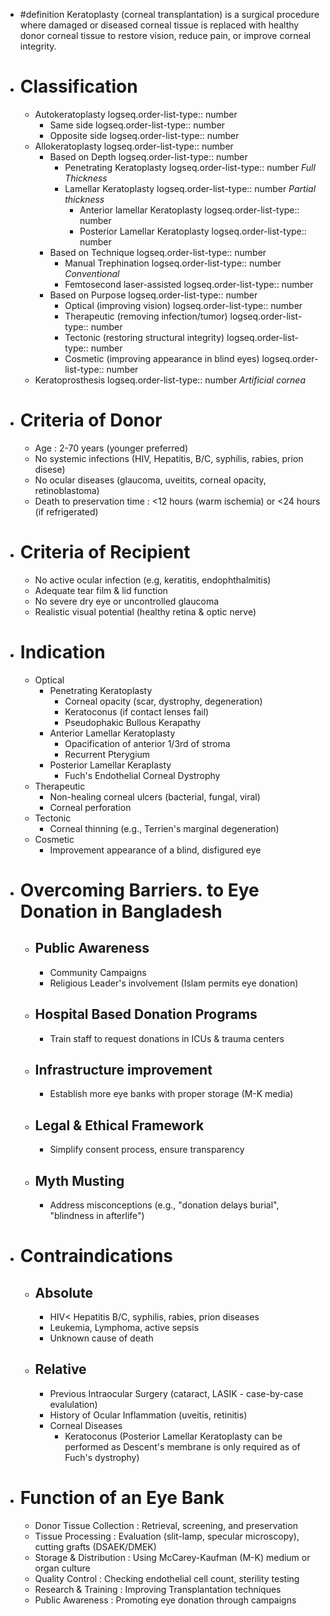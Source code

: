 - #definition Keratoplasty (corneal transplantation) is a surgical procedure where damaged or diseased corneal tissue is replaced with healthy donor corneal tissue to restore vision, reduce pain, or improve corneal integrity.
- # Classification
	- Autokeratoplasty
	  logseq.order-list-type:: number
		- Same side
		  logseq.order-list-type:: number
		- Opposite side
		  logseq.order-list-type:: number
	- Allokeratoplasty
	  logseq.order-list-type:: number
		- Based on Depth
		  logseq.order-list-type:: number
			- Penetrating Keratoplasty
			  logseq.order-list-type:: number
			  *Full Thickness*
			- Lamellar Keratoplasty
			  logseq.order-list-type:: number
			  *Partial thickness*
				- Anterior lamellar Keratoplasty
				  logseq.order-list-type:: number
				- Posterior Lamellar Keratoplasty
				  logseq.order-list-type:: number
		- Based on Technique
		  logseq.order-list-type:: number
			- Manual Trephination
			  logseq.order-list-type:: number
			  *Conventional*
			- Femtosecond laser-assisted
			  logseq.order-list-type:: number
		- Based on Purpose
		  logseq.order-list-type:: number
			- Optical (improving vision)
			  logseq.order-list-type:: number
			- Therapeutic (removing infection/tumor)
			  logseq.order-list-type:: number
			- Tectonic (restoring structural integrity)
			  logseq.order-list-type:: number
			- Cosmetic (improving appearance in blind eyes)
			  logseq.order-list-type:: number
	- Keratoprosthesis
	  logseq.order-list-type:: number
	  *Artificial cornea*
- # Criteria of Donor
	- Age : 2-70 years (younger preferred)
	- No systemic infections (HIV, Hepatitis, B/C, syphilis, rabies, prion disese)
	- No ocular diseases (glaucoma, uveitits, corneal opacity, retinoblastoma)
	- Death to preservation time : <12 hours (warm ischemia) or <24 hours (if refrigerated)
- # Criteria of Recipient
	- No active ocular infection (e.g, keratitis, endophthalmitis)
	- Adequate tear film & lid function
	- No severe dry eye or uncontrolled glaucoma
	- Realistic visual potential (healthy retina & optic nerve)
- # Indication
	- Optical
		- Penetrating Keratoplasty
			- Corneal opacity (scar, dystrophy, degeneration)
			- Keratoconus (if contact lenses fail)
			- Pseudophakic Bullous Kerapathy
		- Anterior Lamellar Keratoplasty
			- Opacification of anterior 1/3rd of stroma
			- Recurrent Pterygium
		- Posterior Lamellar Keraplasty
			- Fuch's Endothelial Corneal Dystrophy
	- Therapeutic
		- Non-healing corneal ulcers (bacterial, fungal, viral)
		- Corneal perforation
	- Tectonic
		- Corneal thinning (e.g., Terrien's marginal degeneration)
	- Cosmetic
		- Improvement appearance of a blind, disfigured eye
- # Overcoming Barriers. to Eye Donation in Bangladesh
	- ## Public Awareness
		- Community Campaigns
		- Religious Leader's involvement (Islam permits eye donation)
	- ## Hospital Based Donation Programs
		- Train staff to request donations in ICUs & trauma centers
	- ## Infrastructure improvement
		- Establish more eye banks with proper storage (M-K media)
	- ## Legal & Ethical Framework
		- Simplify consent process, ensure transparency
	- ## Myth Musting
		- Address misconceptions (e.g., "donation delays burial", "blindness in afterlife")
- # Contraindications
	- ## Absolute
		- HIV< Hepatitis B/C, syphilis, rabies, prion diseases
		- Leukemia, Lymphoma, active sepsis
		- Unknown cause of death
	- ## Relative
		- Previous Intraocular Surgery (cataract, LASIK - case-by-case evalulation)
		- History of Ocular Inflammation (uveitis, retinitis)
		- Corneal Diseases
			- Keratoconus (Posterior Lamellar Keratoplasty can be performed as Descent's membrane is only required as of Fuch's dystrophy)
- # Function of an Eye Bank
	- Donor Tissue Collection : Retrieval, screening, and preservation
	- Tissue Processing : Evaluation (slit-lamp, specular microscopy), cutting grafts (DSAEK/DMEK)
	- Storage & Distribution : Using McCarey-Kaufman (M-K) medium or organ culture
	- Quality Control : Checking endothelial cell count, sterility testing
	- Research & Training : Improving Transplantation techniques
	- Public Awareness : Promoting eye donation through campaigns